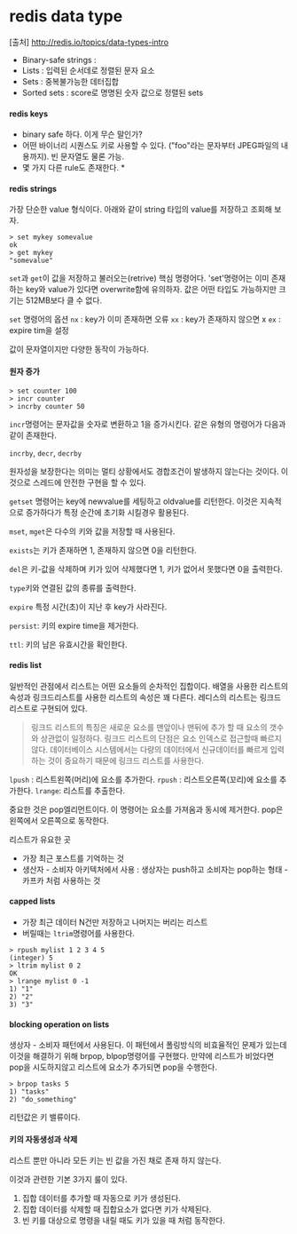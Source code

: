 # redis data type

[출처] http://redis.io/topics/data-types-intro

* Binary-safe strings : 
* Lists : 입력된 순서데로 정렬된 문자 요소 
* Sets : 중복불가능한 데터집합
* Sorted sets : score로 명명된 숫자 값으로 정렬된 sets

#### redis keys
 * binary safe 하다. 이게 무슨 말인가? 
 * 어떤 바이너리 시퀀스도 키로 사용할 수 있다.  ("foo"라는 문자부터 JPEG파일의 내용까지). 빈 문자열도 물론 가능.
 * 몇 가지 다른 rule도 존재한다. 
	 * 

#### redis strings
가장 단순한 value 형식이다. 아래와 같이 string 타입의 value를 저장하고 조회해 보자. 

```
> set mykey somevalue
ok
> get mykey
"somevalue"
```

`set`과 `get`이 값을 저장하고 불러오는(retrive) 핵심 명령어다. 'set'명령어는 이미 존재하는 key와 value가 있다면 overwrite함에 유의하자. 값은 어떤 타입도 가능하지만 크기는 512MB보다 클 수 없다. 

`set` 명령어의 옵션
  `nx` : key가 이미 존재하면 오류 
  `xx` : key가 존재하지 않으면 x
  `ex` : expire tim을 설정

값이 문자열이지만 다양한 동작이 가능하다. 
#### 원자 증가
```
> set counter 100
> incr counter
> incrby counter 50
```
`incr`명령어는 문자값을 숫자로 변환하고 1을 증가시킨다. 같은 유형의 명령어가 다음과 같이 존재한다. 

`incrby`, `decr`, `decrby`

원자성을 보장한다는 의미는 멀티 상황에서도 경합조건이 발생하지 않는다는 것이다. 이것으로 스레드에 안전한 구현을 할 수 있다. 

`getset` 명령어는 key에 newvalue를 세팅하고 oldvalue를 리턴한다. 이것은 지속적으로 증가하다가 특정 순간에 초기화 시킬경우 활용된다. 

`mset`, `mget`은 다수의 키와 값을 저장할 때 사용된다. 

`exists`는 키가 존재하면 1, 존재하지 않으면 0을 리턴한다. 

`del`은 키-값을 삭제하며 키가 있어 삭제했다면 1, 키가 없어서 못했다면 0을 출력한다. 

`type`키와 연결된 값의 종류를 출력한다. 

`expire` 특정 시간(초)이 지난 후 key가 사라진다. 

`persist`: 키의 expire time을 제거한다.

`ttl`: 키의 남은 유효시간을 확인한다.

#### redis list

일반적인 관점에서 리스트는 어떤 요소들의 순차적인 집합이다. 배열을 사용한 리스트의 속성과 링크드리스트를 사용한 리스트의 속성은 꽤 다른다. 레디스의 리스트는 링크드 리스트로 구현되어 있다. 

> 링크드 리스트의 특징은 새로운 요소를 맨앞이나 맨뒤에 추가 할 때 요소의 갯수와 상관없이 일정하다. 링크드 리스트의 단점은 요소 인덱스로 접근할때 빠르지 않다. 데이터베이스 시스템에서는 다량의 데이터에서 신규데이터를 빠르게 입력하는 것이 중요하기 때문에 링크드 리스트를 사용한다. 

`lpush` : 리스트왼쪽(머리)에 요소를 추가한다.
`rpush` : 리스트오른쪽(꼬리)에 요소를 추가한다.
`lrange`: 리스트를 추출한다.

중요한 것은 pop엘리먼트이다. 이 명령어는 요소를 가져옴과 동시에 제거한다. pop은 왼쪽에서 오른쪽으로 동작한다.

리스트가 유요한 곳
* 가장 최근 포스트를 기억하는 것
* 생산자 - 소비자 아키텍처에서 사용 : 생상자는 push하고 소비자는 pop하는 형태 - 카프카 처럼 사용하는 것 

#### capped lists

* 가장 최근 데이터 N건만 저장하고 나머지는 버리는 리스트
* 버릴때는 `ltrim`명령어를 사용한다.

```
> rpush mylist 1 2 3 4 5
(integer) 5
> ltrim mylist 0 2
OK
> lrange mylist 0 -1
1) "1"
2) "2"
3) "3"
```

#### blocking operation on lists

생상자 - 소비자 패턴에서 사용된다. 이 패턴에서 폴링방식의 비효율적인 문제가 있는데 이것을 해결하기 위해 brpop, blpop명령어를 구현했다. 만약에 리스트가 비었다면 pop을 시도하지않고 리스트에 요소가 추가되면 pop을 수행한다. 

```
> brpop tasks 5
1) "tasks"
2) "do_something"
```

리턴값은 키 밸류이다. 

#### 키의 자동생성과 삭제

리스트 뿐만 아니라 모든 키는 빈 값을 가진 채로 존재 하지 않는다. 

이것과 관련한 기본 3가지 룰이 있다. 

1. 집합 데이터를 추가할 때 자동으로 키가 생성된다.
2. 집합 데이터를 삭제할 때 집합요소가 없다면 키가 삭제된다. 
3. 빈 키를 대상으로 명령을 내릴 때도 키가 있을 때 처럼 동작한다. 